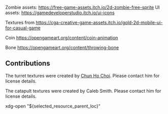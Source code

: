 Zombie assets: https://free-game-assets.itch.io/2d-zombie-free-sprite
UI assets: https://gamedeveloperstudio.itch.io/ui-icons

Textures from https://cga-creative-game-assets.itch.io/gold-2d-mobile-ui-for-casual-game

Coin https://opengameart.org/content/coin-animation

Bone https://opengameart.org/content/throwing-bone

## Contributions

The turret textures were created by [Chun Ho Choi](https://chc40.brighton.domains/Index.html).
Please contact him for license details.

The catapult textures were created by Caleb Smith. Please contact him for license details.



xdg-open "${selected_resource_parent_loc}"